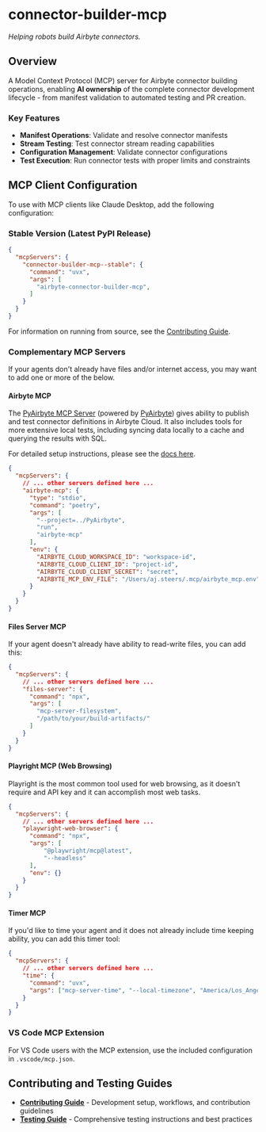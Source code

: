 # connector-builder-mcp

*Helping robots build Airbyte connectors.*

## Overview

A Model Context Protocol (MCP) server for Airbyte connector building operations, enabling **AI ownership** of the complete connector development lifecycle - from manifest validation to automated testing and PR creation.

### Key Features

- **Manifest Operations**: Validate and resolve connector manifests
- **Stream Testing**: Test connector stream reading capabilities  
- **Configuration Management**: Validate connector configurations
- **Test Execution**: Run connector tests with proper limits and constraints

## MCP Client Configuration

To use with MCP clients like Claude Desktop, add the following configuration:

### Stable Version (Latest PyPI Release)

```json
{
  "mcpServers": {
    "connector-builder-mcp--stable": {
      "command": "uvx",
      "args": [
        "airbyte-connector-builder-mcp",
      ]
    }
  }
}
```

For information on running from source, see the [Contributing Guide](./CONTRIBUTING.md).

### Complementary MCP Servers

If your agents don't already have files and/or internet access, you may want to add one or more of the below.

#### Airbyte MCP

The [PyAirbyte MCP Server](https://airbytehq.github.io/PyAirbyte/airbyte/mcp.html) (powered by [PyAirbyte](https://github.com/airbytehq/PyAirbyte)) gives ability to publish and test connector definitions in Airbyte Cloud. It also includes tools for more extensive local tests, including syncing data locally to a cache and querying the results with SQL.

For detailed setup instructions, please see the [docs here](https://airbytehq.github.io/PyAirbyte/airbyte/mcp.html).

```json
{
  "mcpServers": {
    // ... other servers defined here ...
    "airbyte-mcp": {
      "type": "stdio",
      "command": "poetry",
      "args": [
        "--project=../PyAirbyte",
        "run",
        "airbyte-mcp"
      ],
      "env": {
        "AIRBYTE_CLOUD_WORKSPACE_ID": "workspace-id",
        "AIRBYTE_CLOUD_CLIENT_ID": "project-id",
        "AIRBYTE_CLOUD_CLIENT_SECRET": "secret",
        "AIRBYTE_MCP_ENV_FILE": "/Users/aj.steers/.mcp/airbyte_mcp.env"
      }
    }
  }
}
```

#### Files Server MCP

If your agent doesn't already have ability to read-write files, you can add this:

```json
{
  "mcpServers": {
    // ... other servers defined here ...
    "files-server": {
      "command": "npx",
      "args": [
        "mcp-server-filesystem",
        "/path/to/your/build-artifacts/"
      ]
    }
  }
}
```

#### Playright MCP (Web Browsing)

Playright is the most common tool used for web browsing, as it doesn't require and API key and it can accomplish most web tasks.

```json
{
  "mcpServers": {
    // ... other servers defined here ...
    "playwright-web-browser": {
      "command": "npx",
      "args": [
          "@playwright/mcp@latest",
          "--headless"
      ],
      "env": {}
    }
  }
}
```

#### Timer MCP

If you'd like to time your agent and it does not already include time keeping ability, you can add this timer tool:

```json
{
  "mcpServers": {
    // ... other servers defined here ...
    "time": {
      "command": "uvx",
      "args": ["mcp-server-time", "--local-timezone", "America/Los_Angeles"]
    }
  }
}
```

### VS Code MCP Extension

For VS Code users with the MCP extension, use the included configuration in `.vscode/mcp.json`.

## Contributing and Testing Guides

- **[Contributing Guide](./CONTRIBUTING.md)** - Development setup, workflows, and contribution guidelines
- **[Testing Guide](./TESTING.md)** - Comprehensive testing instructions and best practices
